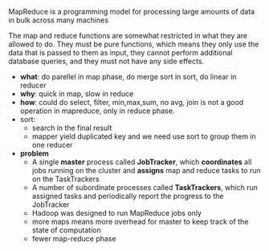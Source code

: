 
MapReduce is a programming model for processing large amounts of data in bulk across many machines

The map and reduce functions are somewhat restricted in what they are allowed to do. They must be pure functions, which means they only use the data that is passed to them as input, they cannot perform additional database queries, and they must not have any side effects.

- **what**: do parellel in map phase, do merge sort in sort, do linear in reducer
- **why**: quick in map, slow in reduce
- **how**: could do select, filter, min,max,sum, no avg, join is not a good operation in mapreduce, only in reduce phase.
- sort:
    - search in the final result
    - mapper yield duplicated key and we need use sort to group them in one reducer 
- **problem**
    - A single **master** process called **JobTracker**, which **coordinates** all jobs running on the cluster and **assigns** map and reduce tasks to run on the TaskTrackers
    - A number of subordinate processes called **TaskTrackers**, which run assigned tasks and periodically report the progress to the JobTracker
    - Hadoop was designed to run MapReduce jobs only
    - more maps means more overhead for master to keep track of the state of computation
    - fewer map-reduce phase